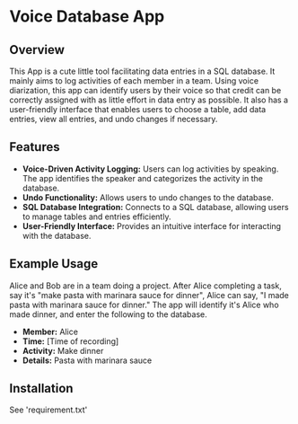 # Voice Database App

## Overview
This App is a cute little tool facilitating data entries in a SQL database. It mainly aims to log activities of each member in a team. Using voice diarization, this app can identify users by their voice so that credit can be correctly assigned with as little effort in data entry as possible. It also has a user-friendly interface that enables users to choose a table, add data entries, view all entries, and undo changes if necessary.

## Features
- **Voice-Driven Activity Logging:** Users can log activities by speaking. The app identifies the speaker and categorizes the activity in the database.
- **Undo Functionality:** Allows users to undo changes to the database.
- **SQL Database Integration:** Connects to a SQL database, allowing users to manage tables and entries efficiently.
- **User-Friendly Interface:** Provides an intuitive interface for interacting with the database.

## Example Usage
Alice and Bob are in a team doing a project. After Alice completing a task, say it's "make pasta with marinara sauce for dinner", Alice can say, "I made pasta with marinara sauce for dinner." The app will identify it's Alice who made dinner, and enter the following to the database.
- **Member:** Alice
- **Time:** [Time of recording]
- **Activity:** Make dinner
- **Details:** Pasta with marinara sauce

## Installation
See 'requirement.txt'
